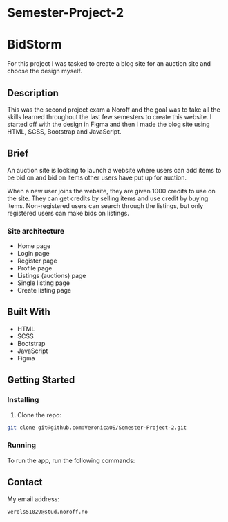 # Semester-Project-2

# BidStorm

For this project I was tasked to create a blog site for an auction site and choose the design myself.

## Description

This was the second project exam a Noroff and the goal was to take all the skills learned throughout the last few semesters to create this website. I started off with the design in Figma and then I made the blog site using HTML, SCSS, Bootstrap and JavaScript.

## Brief

An auction site is looking to launch a website where users can add items to be bid on and bid on items other users have put up for auction.

When a new user joins the website, they are given 1000 credits to use on the site. They can get credits by selling items and use credit by buying items. Non-registered users can search through the listings, but only registered users can make bids on listings.


### Site architecture
- Home page
- Login page
- Register page
- Profile page
- Listings (auctions) page
- Single listing page
- Create listing page


## Built With

- HTML
- SCSS
- Bootstrap
- JavaScript
- Figma

## Getting Started

### Installing

1. Clone the repo:

```bash
git clone git@github.com:VeronicaOS/Semester-Project-2.git
```

### Running

To run the app, run the following commands:


## Contact

My email address:

```bash
verols51029@stud.noroff.no
```
